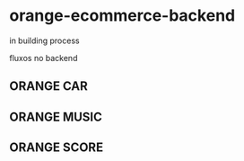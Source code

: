 # orange-ecommerce-backend

in building process


fluxos no backend

## ORANGE CAR

## ORANGE MUSIC

## ORANGE SCORE

